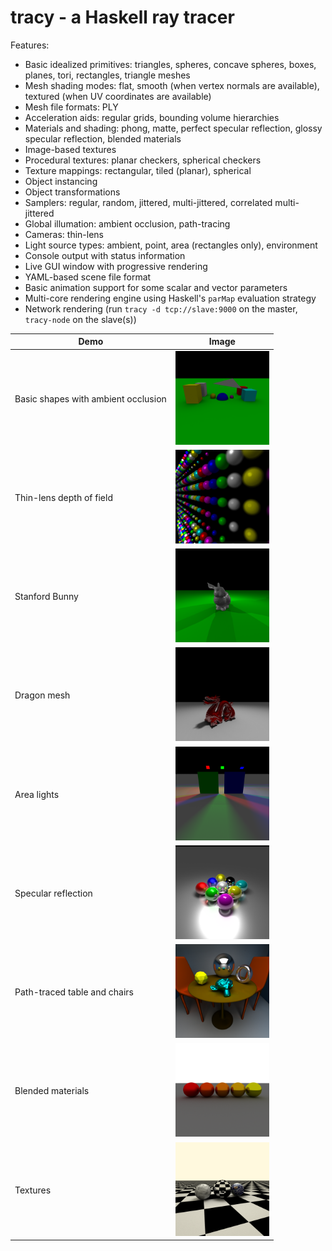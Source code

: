 
tracy - a Haskell ray tracer
============================

Features:

 * Basic idealized primitives: triangles, spheres, concave spheres,
   boxes, planes, tori, rectangles, triangle meshes
 * Mesh shading modes: flat, smooth (when vertex normals are available),
   textured (when UV coordinates are available)
 * Mesh file formats: PLY
 * Acceleration aids: regular grids, bounding volume hierarchies
 * Materials and shading: phong, matte, perfect specular reflection,
   glossy specular reflection, blended materials
 * Image-based textures
 * Procedural textures: planar checkers, spherical checkers
 * Texture mappings: rectangular, tiled (planar), spherical
 * Object instancing
 * Object transformations
 * Samplers: regular, random, jittered, multi-jittered, correlated
   multi-jittered
 * Global illumation: ambient occlusion, path-tracing
 * Cameras: thin-lens
 * Light source types: ambient, point, area (rectangles only),
   environment
 * Console output with status information
 * Live GUI window with progressive rendering
 * YAML-based scene file format
 * Basic animation support for some scalar and vector parameters
 * Multi-core rendering engine using Haskell's `parMap` evaluation
   strategy
 * Network rendering (run `tracy -d tcp://slave:9000` on the master,
   `tracy-node` on the slave(s))

| Demo | Image |
|------|-------|
| Basic shapes with ambient occlusion | <a href="demos/demo1.png"><img src="/demos/demo.png" width="150" height="150"/></a> |
| Thin-lens depth of field            | <a href="demos/demo2.png"><img src="/demos/demo2.png" width="150" height="150"/></a> |
| Stanford Bunny                      | <a href="demos/demo3.png"><img src="/demos/demo3.png" width="150" height="150"/></a> |
| Dragon mesh                         | <a href="demos/demo4.png"><img src="/demos/demo4.png" width="150" height="150"/></a> |
| Area lights                         | <a href="demos/demo5.png"><img src="/demos/demo5.png" width="150" height="150"/></a> |
| Specular reflection                 | <a href="demos/demo6.png"><img src="/demos/demo6.png" width="150" height="150"/></a> |
| Path-traced table and chairs        | <a href="demos/demo8.png"><img src="/demos/demo8.png" width="150" height="150"/></a> |
| Blended materials                   | <a href="demos/demo9.png"><img src="/demos/demo9.png" width="150" height="150"/></a> |
| Textures                            | <a href="demos/demo10.png"><img src="/demos/demo10.png" width="150" height="150"/></a> |
